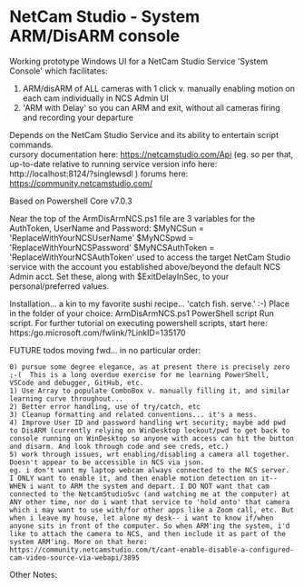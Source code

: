 # NetCam Studio - System ARM/DisARM console
Working prototype Windows UI for a NetCam Studio Service 'System Console' which facilitates:
1) ARM/disARM of ALL cameras with 1 click v. manually enabling motion on each cam individually in NCS Admin UI
2) 'ARM with Delay' so you can ARM and exit, without all cameras firing and recording your departure

Depends on the NetCam Studio Service and its ability to entertain script commands.  
    cursory documentation here: https://netcamstudio.com/Api
    (eg. so per that, up-to-date relative to running service version info here: http://localhost:8124/?singlewsdl )
    forums here: https://community.netcamstudio.com/

Based on Powershell Core v7.0.3

Near the top of the ArmDisArmNCS.ps1 file are 3 variables for the AuthToken, UserName and Password:
$MyNCSun = 'ReplaceWithYourNCSUserName'
$MyNCSpwd = 'ReplaceWithYourNCSPassword'
$MyNCSAuthToken = 'ReplaceWithYourNCSAuthToken'
used to access the target NetCam Studio service with the account you established above/beyond the default NCS Admin acct.
Set these, along with $ExitDelayInSec, to your personal/preferred values.


Installation... a kin to my favorite sushi recipe... 'catch fish. serve.'  :-)
    Place in the folder of your choice:
        ArmDisArmNCS.ps1             PowerShell script
    Run script.
For further tutorial on executing powershell scripts, start here: https:/go.microsoft.com/fwlink/?LinkID=135170 


FUTURE todos moving fwd... in no particular order:
    
    0) pursue some degree elegance, as at present there is precisely zero ;-(  This is a long overdue exercise for me learning PowerShell, VSCode and debugger, GitHub, etc.
    1) Use Array to populate ComboBox v. manually filling it, and similar learning curve throughout... 
    2) Better error handling, use of try/catch, etc
    3) Cleanup formatting and related conventions... it's a mess.
    4) Improve User ID and password handling wrt security; maybe add pwd to DisARM (currently relying on WinDesktop lockout/pwd to get back to console running on WinDesktop so anyone with access can hit the button and disarm. And look through code and see creds, etc.)
    5) work through issues, wrt enabling/disabling a camera all together.  Doesn't appear to be accessible in NCS via json.
    eg. i don't want my laptop webcam always connected to the NCS server. I ONLY want to enable it, and then enable motion detection on it-- WHEN i want to ARM the system and depart. I DO NOT want that cam connected to the NetcamStudioSvc (and watching me at the computer) at ANY other time, nor do i want that service to 'hold onto' that camera which i may want to use with/for other apps like a Zoom call, etc. But when i leave my house, let alone my desk-- i want to know if/when anyone sits in front of the computer. So when ARM'ing the system, i'd like to attach the camera to NCS, and then include it as part of the system ARM'ing. More on that here:
    https://community.netcamstudio.com/t/cant-enable-disable-a-configured-cam-video-source-via-webapi/3895


            
            
            
            
 Other Notes:

